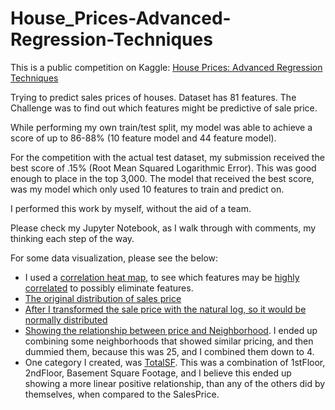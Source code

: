 # House_Prices-Advanced-Regression-Techniques

This is a public competition on Kaggle:  [House Prices: Advanced Regression Techniques](https://www.kaggle.com/c/house-prices-advanced-regression-techniques)

Trying to predict sales prices of houses.  Dataset has 81 features.
The Challenge was to find out which features might be predictive of sale price.

While performing my own train/test split, my model was able to achieve a score of up to 86-88% (10 feature model and 44 feature model).

For the competition with the actual test dataset, my submission received the best score of .15% (Root Mean Squared Logarithmic Error).  This was good enough to place in the top 3,000.  The model that received the best score, was my model which only used 10 features to train and predict on.

I performed this work by myself, without the aid of a team.

Please check my Jupyter Notebook, as I walk through with comments, my thinking each step of the way.

For some data visualization, please see the below:
* I used a [correlation heat map](CorrelationHeatMap1.png), to see which features may be [highly correlated](CorrelationHeatMap2.png) to possibly eliminate features.
* [The original distribution of sales price](SalePriceDistribution.png)
* [After I transformed the sale price with the natural log, so it would be normally distributed](After-LogSalePriceDistribution.png)
* [Showing the relationship between price and Neighborhood](SalePrice_v_Neighborhood.png).  I ended up combining some neighborhoods that showed similar pricing, and then dummied them, because this was 25, and I combined them down to 4.
* One category I created, was [TotalSF](SalePrice_v_TotalSF.png).  This was a combination of 1stFloor, 2ndFloor, Basement Square Footage, and I believe this ended up showing a more linear positive relationship, than any of the others did by themselves, when compared to the SalesPrice.
